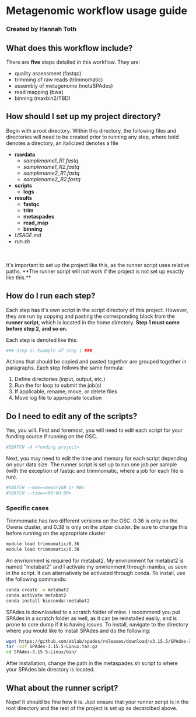 # Metagenomic workflow usage guide
### Created by Hannah Toth

## What does this workflow include?
There are **five** steps detailed in this workflow. They are:
- quality assessment (fastqc)
- trimming of raw reads (trimmomatic)
- assembly of metagenome (metaSPAdes)
- read mapping (bwa)
- binning (maxbin2/TBD)

## How should I set up my project directory?
Begin with a root directory. Within this directory, the following files and directories will need to be created prior to running any step, where bold denotes a directory, an italicized denotes a file
* **rawdata**
   * *samplename1_R1.fastq*
   * *samplename1_R2.fastq*
   * *samplename2_R1.fastq*
   * *samplename2_R2.fastq*
* **scripts**
   * **logs**
* **results**
   * **fastqc**
   * **trim**
   * **metaspades**
   * **read_map**
   * **binning**
*   *USAGE.md*
*   *run.sh*
<br>
<br>
It's important to set up the project like this, as the runner script uses relative paths. **The runner script will not work if the project is not set up exactly like this.**

## How do I run each step?
Each step has it's own script in the script directory of this project. However, they are run by copying and pasting the corresponding block from the **runner script**, which is located in the home directory. **Step 1 must come before step 2, and so on.**
<br>

Each step is denoted like this:
```bash
### Step 1: Example of step 1 ###
```
Actions that should be copied and pasted together are grouped together in paragraphs. Each step follows the same formula:
1. Define directories (input, output, etc.)
2. Run the for loop to submit the job(s)
3. If applicable, rename, move, or delete files
4. Move log file to appropriate location

## Do I need to edit any of the scripts?
Yes, you will. First and foremost, you will need to edit each script for your funding source if running on the OSC.
```bash
#SBATCH -A <funding project>
```
Next, you may need to edit the time and memory for each script depending on your data size. The runner script is set up to run one job per sample (with the exception of fastqc and trimmomatic, where a job for each file is run).
```bash
#SBATCH --mem=<memoryGB or MB>
#SBATCH --time=<00:00:00>
```
### Specific cases
Trimmomatic has two different versions on the OSC. 0.36 is only on the Owens cluster, and 0.38 is only on the pitzer cluster. Be sure to change this before running on the appropriate cluster
```bash
module load trimmomatic/0.36
module load trimmomatic/0.38
```
An envrionment is required for metabat2. My envrionment for metabat2 is named "metabat2" and I activate my envrionment through mamba, as seen in the script. It can alternatively be activated through conda. To install, use the following commands:
```bash
conda create -n metabat2
conda activate metabat2
conda install bioconda::metabat2
```
SPAdes is downloaded to a scratch folder of mine. I recommend you put SPAdes in a scratch folder as well, as it can be reinstalled easily, and is prone to core dump if it is having issues.
To install, navigate to the directory where you would like to install SPAdes and do the following:
```bash
wget https://github.com/ablab/spades/releases/download/v3.15.5/SPAdes-3.15.5-Linux.tar.gz
tar -xzf SPAdes-3.15.5-Linux.tar.gz
cd SPAdes-3.15.5-Linux/bin/
```
After installation, change the path in the metaspades.sh script to where your SPAdes bin directory is located.

## What about the runner script?
Nope! It should be fine how it is. Just ensure that your runner script is in the root directory and the rest of the project is set up as decsrcibed above.
